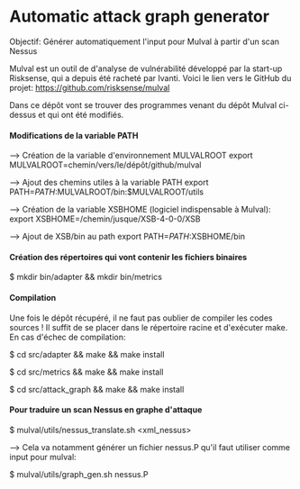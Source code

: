 # Automatic attack graph generator

Objectif: Générer automatiquement l'input pour Mulval à partir d'un scan Nessus

Mulval est un outil de d'analyse de vulnérabilité développé par la start-up Risksense, qui a depuis été racheté par Ivanti. Voici le lien vers le GitHub du projet: https://github.com/risksense/mulval

Dans ce dépôt vont se trouver des programmes venant du dépôt Mulval ci-dessus et qui ont été modifiés.

#### Modifications de la variable PATH

--> Création de la variable d'environnement MULVALROOT
export MULVALROOT=chemin/vers/le/dépôt/github/mulval	

--> Ajout des chemins utiles à la variable PATH
export PATH=$PATH:$MULVALROOT/bin:$MULVALROOT/utils

--> Création de la variable XSBHOME (logiciel indispensable à Mulval):
export XSBHOME=/chemin/jusque/XSB-4-0-0/XSB

--> Ajout de XSB/bin au path
export PATH=$PATH:$XSBHOME/bin

#### Création des répertoires qui vont contenir les fichiers binaires
$ mkdir bin/adapter && mkdir bin/metrics

#### Compilation

Une fois le dépôt récupéré, il ne faut pas oublier de compiler les codes sources ! Il suffit de se placer dans le répertoire racine et d'exécuter make. En cas d'échec de compilation:

$ cd src/adapter && make && make install

$ cd src/metrics && make && make install

$ cd src/attack_graph && make && make install

#### Pour traduire un scan Nessus en graphe d'attaque

$ mulval/utils/nessus_translate.sh <xml_nessus>

--> Cela va notamment générer un fichier nessus.P qu'il faut utiliser comme input pour mulval:

$ mulval/utils/graph_gen.sh nessus.P
